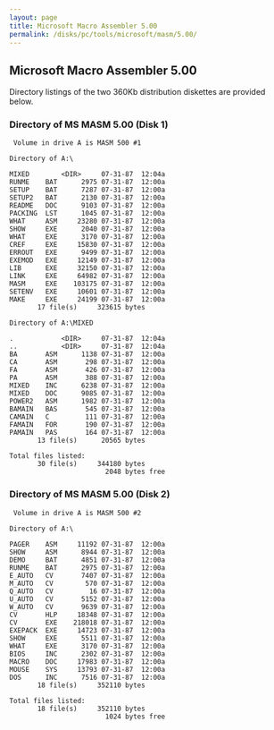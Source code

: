 ```yaml
---
layout: page
title: Microsoft Macro Assembler 5.00
permalink: /disks/pc/tools/microsoft/masm/5.00/
---
```


Microsoft Macro Assembler 5.00
---

Directory listings of the two 360Kb distribution diskettes are provided below.

### Directory of MS MASM 5.00 (Disk 1)

	 Volume in drive A is MASM 500 #1

	Directory of A:\

	MIXED        <DIR>     07-31-87  12:04a
	RUNME    BAT      2975 07-31-87  12:00a
	SETUP    BAT      7287 07-31-87  12:00a
	SETUP2   BAT      2130 07-31-87  12:00a
	README   DOC      9103 07-31-87  12:00a
	PACKING  LST      1045 07-31-87  12:00a
	WHAT     ASM     23280 07-31-87  12:00a
	SHOW     EXE      2040 07-31-87  12:00a
	WHAT     EXE      3170 07-31-87  12:00a
	CREF     EXE     15830 07-31-87  12:00a
	ERROUT   EXE      9499 07-31-87  12:00a
	EXEMOD   EXE     12149 07-31-87  12:00a
	LIB      EXE     32150 07-31-87  12:00a
	LINK     EXE     64982 07-31-87  12:00a
	MASM     EXE    103175 07-31-87  12:00a
	SETENV   EXE     10601 07-31-87  12:00a
	MAKE     EXE     24199 07-31-87  12:00a
	       17 file(s)     323615 bytes

	Directory of A:\MIXED

	.            <DIR>     07-31-87  12:04a
	..           <DIR>     07-31-87  12:04a
	BA       ASM      1138 07-31-87  12:00a
	CA       ASM       298 07-31-87  12:00a
	FA       ASM       426 07-31-87  12:00a
	PA       ASM       388 07-31-87  12:00a
	MIXED    INC      6238 07-31-87  12:00a
	MIXED    DOC      9085 07-31-87  12:00a
	POWER2   ASM      1982 07-31-87  12:00a
	BAMAIN   BAS       545 07-31-87  12:00a
	CAMAIN   C         111 07-31-87  12:00a
	FAMAIN   FOR       190 07-31-87  12:00a
	PAMAIN   PAS       164 07-31-87  12:00a
	       13 file(s)      20565 bytes

	Total files listed:
	       30 file(s)     344180 bytes
	                        2048 bytes free

### Directory of MS MASM 5.00 (Disk 2)

	 Volume in drive A is MASM 500 #2

	Directory of A:\

	PAGER    ASM     11192 07-31-87  12:00a
	SHOW     ASM      8944 07-31-87  12:00a
	DEMO     BAT      4851 07-31-87  12:00a
	RUNME    BAT      2975 07-31-87  12:00a
	E_AUTO   CV       7407 07-31-87  12:00a
	M_AUTO   CV        570 07-31-87  12:00a
	Q_AUTO   CV         16 07-31-87  12:00a
	U_AUTO   CV       5152 07-31-87  12:00a
	W_AUTO   CV       9639 07-31-87  12:00a
	CV       HLP     18348 07-31-87  12:00a
	CV       EXE    218018 07-31-87  12:00a
	EXEPACK  EXE     14723 07-31-87  12:00a
	SHOW     EXE      5511 07-31-87  12:00a
	WHAT     EXE      3170 07-31-87  12:00a
	BIOS     INC      2302 07-31-87  12:00a
	MACRO    DOC     17983 07-31-87  12:00a
	MOUSE    SYS     13793 07-31-87  12:00a
	DOS      INC      7516 07-31-87  12:00a
	       18 file(s)     352110 bytes

	Total files listed:
	       18 file(s)     352110 bytes
	                        1024 bytes free
